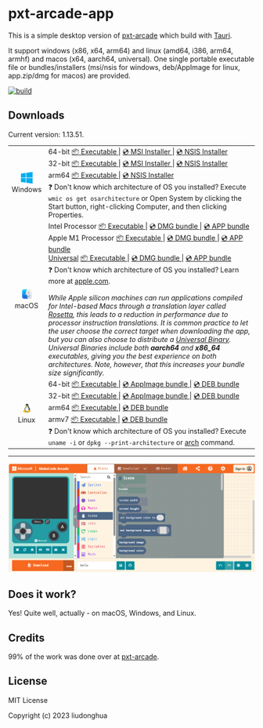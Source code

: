 # pxt-arcade-app 

This is a simple desktop version of [pxt-arcade](https://github.com/microsoft/pxt-arcade) which build with [Tauri](https://tauri.studio/).

It support windows (x86, x64, arm64) and linux (amd64, i386, arm64, armhf) and macos (x64, aarch64, universal). One single portable executable file or bundles/installers (msi/nsis for windows, deb/AppImage for linux, app.zip/dmg for macos) are provided.

[![build](https://github.com/liudonghua123/pxt-arcade-app/actions/workflows/build.yml/badge.svg)](https://github.com/liudonghua123/pxt-arcade-app/actions/workflows/build.yml)

## Downloads

Current version: 1.13.51.

<table class="is-fullwidth">
</thead>
<tbody>
</tbody>
  <tr>
    <td align="center">
      <img src="./.github/images/windows.png" width="24"><br />
      Windows
    </td>
    <td>
      <span>64-bit</span>
      <a href="https://github.com/liudonghua123/pxt-arcade-app/releases/latest/download/pxt-arcade-app-windows-1.13.51_x64.exe">
        📦 Executable
      </a> |
      <a href="https://github.com/liudonghua123/pxt-arcade-app/releases/latest/download/pxt-arcade-app-windows-1.13.51_x64.msi">
        💿 MSI Installer
      </a> |
      <a href="https://github.com/liudonghua123/pxt-arcade-app/releases/latest/download/pxt-arcade-app-windows-1.13.51_x64-setup.exe">
        💿 NSIS Installer
      </a><br />
      <span>32-bit</span>
      <a href="https://github.com/liudonghua123/pxt-arcade-app/releases/latest/download/pxt-arcade-app-windows-1.13.51_x86.exe">
        📦 Executable
      </a> |
      <a href="https://github.com/liudonghua123/pxt-arcade-app/releases/latest/download/pxt-arcade-app-windows-1.13.51_x86.msi">
        💿 MSI Installer
      </a> |
      <a href="https://github.com/liudonghua123/pxt-arcade-app/releases/latest/download/pxt-arcade-app-windows-1.13.51_x86-setup.exe">
        💿 NSIS Installer
      </a><br />
      <span>arm64</span>
      <a href="https://github.com/liudonghua123/pxt-arcade-app/releases/latest/download/pxt-arcade-app-windows-1.13.51_arm64.exe">
        📦 Executable
      </a> |
      <a href="https://github.com/liudonghua123/pxt-arcade-app/releases/latest/download/pxt-arcade-app-windows-1.13.51_arm64-setup.exe">
        💿 NSIS Installer
      </a><br />
      <span>
        ❓ Don't know which architecture of OS you installed? Execute <code>wmic os get osarchitecture</code> or Open System by clicking the Start button, right-clicking Computer, and then clicking Properties.
      </span>
    </td>
  </tr>
  <tr>
    <td align="center">
      <img src="./.github/images/macos.png" width="24"><br />
      macOS
    </td>
    <td>
      <span>Intel Processor</span>
      <a href="https://github.com/liudonghua123/pxt-arcade-app/releases/latest/download/pxt-arcade-app-macos-1.13.51_x64">
        📦 Executable
      </a> |
      <a href="https://github.com/liudonghua123/pxt-arcade-app/releases/latest/download/pxt-arcade-app-macos-1.13.51_x64.dmg">
        💿 DMG bundle
      </a> |
      <a href="https://github.com/liudonghua123/pxt-arcade-app/releases/latest/download/pxt-arcade-app-macos-1.13.51_x64.app.zip">
        💿 APP bundle
      </a><br />
      <span>Apple M1 Processor</span>
      <a href="https://github.com/liudonghua123/pxt-arcade-app/releases/latest/download/pxt-arcade-app-macos-1.13.51_aarch64">
        📦 Executable
      </a> |
      <a href="https://github.com/liudonghua123/pxt-arcade-app/releases/latest/download/pxt-arcade-app-macos-1.13.51_aarch64.dmg">
        💿 DMG bundle
      </a> |
      <a href="https://github.com/liudonghua123/pxt-arcade-app/releases/latest/download/pxt-arcade-app-macos-1.13.51_aarch64.app.zip">
        💿 APP bundle
      </a><br />
      <span><a href="https://developer.apple.com/documentation/apple-silicon/building-a-universal-macos-binary">Universal</a></span>
      <a href="https://github.com/liudonghua123/pxt-arcade-app/releases/latest/download/pxt-arcade-app-macos-1.13.51_universal">
        📦 Executable
      </a> |
      <a href="https://github.com/liudonghua123/pxt-arcade-app/releases/latest/download/pxt-arcade-app-macos-1.13.51_universal.dmg">
        💿 DMG bundle
      </a> |
      <a href="https://github.com/liudonghua123/pxt-arcade-app/releases/latest/download/pxt-arcade-app-macos-1.13.51_universal.app.zip">
        💿 APP bundle
      </a><br />
      <span>
        ❓ Don't know which architecture of OS you installed? Learn more at <a href="https://support.apple.com/en-us/HT211814">apple.com</a>.
      </span><br />
      <br />
      <i>
      While Apple silicon machines can run applications compiled for Intel-based Macs through a translation layer called <a href="https://support.apple.com/en-gb/HT211861">Rosetta</a>, this leads to a reduction in performance due to processor instruction translations. It is common practice to let the user choose the correct target when downloading the app, but you can also choose to distribute a <a href="https://developer.apple.com/documentation/apple-silicon/building-a-universal-macos-binary">Universal Binary</a>. Universal Binaries include both <b>aarch64</b> and <b>x86_64</b> executables, giving you the best experience on both architectures. Note, however, that this increases your bundle size significantly.
      </i>
    </td>
  </tr>
  <tr>
    <td align="center">
      <img src="./.github/images/linux.png" width="24"><br />
      Linux
    </td>
    <td>
      <span>64-bit</span>
      <a href="https://github.com/liudonghua123/pxt-arcade-app/releases/latest/download/pxt-arcade-app-linux-1.13.51_amd64">
        📦 Executable
      </a> |
      <a href="https://github.com/liudonghua123/pxt-arcade-app/releases/latest/download/pxt-arcade-app-linux-1.13.51_amd64.AppImage">
        💿 AppImage bundle
      </a> |
      <a href="https://github.com/liudonghua123/pxt-arcade-app/releases/latest/download/pxt-arcade-app-linux-1.13.51_amd64.deb">
        💿 DEB bundle
      </a><br />
      <span>32-bit</span>
      <a href="https://github.com/liudonghua123/pxt-arcade-app/releases/latest/download/pxt-arcade-app-linux-1.13.51_i386">
        📦 Executable
      </a> |
      <a href="https://github.com/liudonghua123/pxt-arcade-app/releases/latest/download/pxt-arcade-app-linux-1.13.51_i386.AppImage">
        💿 AppImage bundle
      </a> |
      <a href="https://github.com/liudonghua123/pxt-arcade-app/releases/latest/download/pxt-arcade-app-linux-1.13.51_i386.deb">
        💿 DEB bundle
      </a><br />
      <span>arm64</span>
      <a href="https://github.com/liudonghua123/pxt-arcade-app/releases/latest/download/pxt-arcade-app-linux-1.13.51_arm64">
        📦 Executable
      </a> |
      <a href="https://github.com/liudonghua123/pxt-arcade-app/releases/latest/download/pxt-arcade-app-linux-1.13.51_arm64.deb">
        💿 DEB bundle
      </a><br />
      <span>armv7</span>
      <a href="https://github.com/liudonghua123/pxt-arcade-app/releases/latest/download/pxt-arcade-app-linux-1.13.51_armhf">
        📦 Executable
      </a> |
      <a href="https://github.com/liudonghua123/pxt-arcade-app/releases/latest/download/pxt-arcade-app-linux-1.13.51_armhf.deb">
        💿 DEB bundle
      </a><br />
      <span>
        ❓ Don't know which architecture of OS you installed? Execute <code>uname -i</code> or <code>dpkg --print-architecture</code> or <a href="https://www.man7.org/linux/man-pages/man1/arch.1.html">arch</a> command.
      </span>
    </td>
  </tr>
</table>

<hr />

![Screenshot](./.github/images/preview.png)

## Does it work?

Yes! Quite well, actually - on macOS, Windows, and Linux.

## Credits

99% of the work was done over at [pxt-arcade](https://github.com/microsoft/pxt-arcade).

## License

MIT License

Copyright (c) 2023 liudonghua
